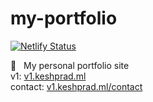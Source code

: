 # my-portfolio
[![Netlify Status](https://api.netlify.com/api/v1/badges/ff73737a-1439-4d11-bd59-9c1885cd48a5/deploy-status)](https://app.netlify.com/sites/v1-keshprad/deploys)  

🌹 &nbsp; My personal portfolio site  
v1: [v1.keshprad.ml](https://v1.keshprad.ml/)  
contact: [v1.keshprad.ml/contact](https://v1.keshprad.ml/contact/)
